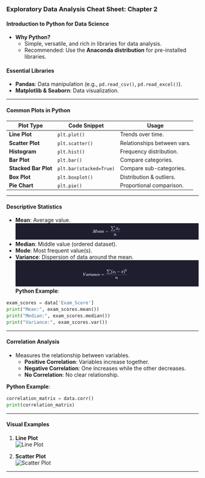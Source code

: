 ### Exploratory Data Analysis Cheat Sheet: Chapter 2

#### Introduction to Python for Data Science

- **Why Python?**
    - Simple, versatile, and rich in libraries for data analysis.
    - Recommended: Use the **Anaconda distribution** for pre-installed libraries.

#### Essential Libraries

- **Pandas**: Data manipulation (e.g., `pd.read_csv()`, `pd.read_excel()`).
- **Matplotlib & Seaborn**: Data visualization.
---

#### Common Plots in Python

| **Plot Type**        | **Code Snippet**        | **Usage**                   |
| -------------------- | ----------------------- | --------------------------- |
| **Line Plot**        | `plt.plot()`            | Trends over time.           |
| **Scatter Plot**     | `plt.scatter()`         | Relationships between vars. |
| **Histogram**        | `plt.hist()`            | Frequency distribution.     |
| **Bar Plot**         | `plt.bar()`             | Compare categories.         |
| **Stacked Bar Plot** | `plt.bar(stacked=True)` | Compare sub-categories.     |
| **Box Plot**         | `plt.boxplot()`         | Distribution & outliers.    |
| **Pie Chart**        | `plt.pie()`             | Proportional comparison.    |

---
#### Descriptive Statistics

- **Mean**: Average value.
![Mean Formula](assets/mean-form.png)
- **Median**: Middle value (ordered dataset).
- **Mode**: Most frequent value(s).
- **Variance**: Dispersion of data around the mean. 
![Variance](assets/variance-form.png)
**Python Example**:

```python
exam_scores = data['Exam_Score']
print("Mean:", exam_scores.mean())
print("Median:", exam_scores.median())
print("Variance:", exam_scores.var())
```

---

#### Correlation Analysis

- Measures the relationship between variables.
    - **Positive Correlation**: Variables increase together.
    - **Negative Correlation**: One increases while the other decreases.
    - **No Correlation**: No clear relationship.

**Python Example**:

```python
correlation_matrix = data.corr()
print(correlation_matrix)
```

---

#### Visual Examples

1. **Line Plot**  
    ![Line Plot](https://via.placeholder.com/600x300?text=Line+Plot+Placeholder)
    
2. **Scatter Plot**  
    ![Scatter Plot](https://via.placeholder.com/600x300?text=Scatter+Plot+Placeholder)
    

---

